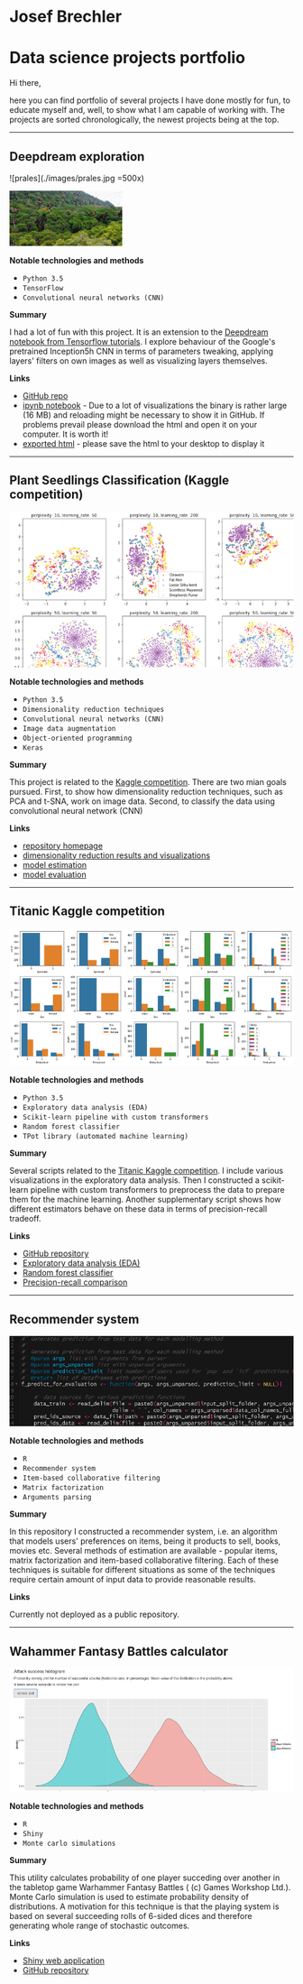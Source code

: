 # Josef Brechler
# Data science projects portfolio

Hi there, 

here you can find portfolio of several projects I have done mostly for fun, to educate myself and, well, to show what I am capable of working with. The projects are sorted chronologically, the newest projects being at the top.
___

## Deepdream exploration

![prales](./images/prales.jpg  =500x)

<img src="https://github.com/pepaczz/projects_portfolio/blob/master/images/prales.jpg" alt="prales" style="width: 200px;"/>

**Notable technologies and methods**

 - `Python 3.5`
 - `TensorFlow`
 - `Convolutional neural networks (CNN)`
 
**Summary**

I had a lot of fun with this project. It is an extension to the [Deepdream notebook from Tensorflow tutorials](https://github.com/tensorflow/tensorflow/blob/master/tensorflow/examples/tutorials/deepdream/deepdream.ipynb). I explore behaviour of the Google's pretrained Inception5h CNN in terms of parameters tweaking, applying layers' filters on own images as well as visualizing layers themselves.
 
**Links**

 - [GitHub repo](https://github.com/pepaczz/deepdream_exploration)
 - [ipynb notebook](https://github.com/pepaczz/deepdream_exploration/blob/master/codes/deepdream_explor_20180403a.ipynb) - Due to a lot of visualizations the binary is rather large (16 MB) and reloading might be necessary to show it in GitHub. If problems prevail please download the html and open it on your computer. It is worth it!
 - [exported html](https://raw.githubusercontent.com/pepaczz/deepdream_exploration/master/codes/deepdream_explor_20180403a.html) - please save the html to your desktop to display it

___

## Plant Seedlings Classification (Kaggle competition)

![t_sne](https://github.com/pepaczz/projects_portfolio/blob/master/images/t_sne.png)

**Notable technologies and methods**

 - `Python 3.5`
 - `Dimensionality reduction techniques`
 - `Convolutional neural networks (CNN)`
 - `Image data augmentation`
 - `Object-oriented programming`
 - `Keras`

**Summary**

This project is related to the [Kaggle competition](https://www.kaggle.com/c/plant-seedlings-classification). There are two mian goals pursued. First, to show how dimensionality reduction techniques, such as PCA and t-SNA, work on image data. Second, to classify the data using convolutional neural network (CNN)

**Links**

 - [repository homepage](https://github.com/pepaczz/kaggle_plants/blob/master/README.md)
 - [dimensionality reduction results and visualizations](https://github.com/pepaczz/kaggle_plants/blob/master/codes/plants_dimension_reduce_20180405b.ipynb)
 - [model estimation](https://github.com/pepaczz/kaggle_plants/blob/master/codes/plants_cnn_model_fit_20180415c.py)
 - [model evaluation](https://github.com/pepaczz/kaggle_plants/blob/master/codes/plants_cnn_model_evaluation_20180410c.ipynb)

___

## Titanic Kaggle competition

![titanic_eda](https://github.com/pepaczz/projects_portfolio/blob/master/images/titanic_eda.png)

**Notable technologies and methods**

 - `Python 3.5`
 - `Exploratory data analysis (EDA)`
 - `Scikit-learn pipeline with custom transformers`
 - `Random forest classifier`
 - `TPot library (automated machine learning)`

**Summary**

Several scripts related to the [Titanic Kaggle competition](https://www.kaggle.com/c/titanic). I include various visualizations in the exploratory data analysis. Then I constructed a scikit-learn pipeline with custom transformers to preprocess the data to prepare them for the machine learning. Another supplementary script shows how different estimators behave on these data in terms of precision-recall tradeoff.

**Links**

 - [GitHub repository](https://github.com/pepaczz/kaggle_titanic)
 - [Exploratory data analysis (EDA)](https://github.com/pepaczz/kaggle_titanic/blob/master/codes/exploratory_analysis_Kaggle_submission_20180307.ipynb)
 - [Random forest classifier](https://github.com/pepaczz/kaggle_titanic/blob/master/codes/submission_RandomForestClassifier_20180307a.py)
 - [Precision-recall comparison](https://github.com/pepaczz/kaggle_titanic/blob/master/codes/precision_recall_comparison_20180326.ipynb)

___

## Recommender system

![reco_system](https://github.com/pepaczz/projects_portfolio/blob/master/images/reco_system.png)

**Notable technologies and methods**

 - `R`
 - `Recommender system`
 - `Item-based collaborative filtering`
 - `Matrix factorization`
 - `Arguments parsing`
 
**Summary**

In this repository I constructed a recommender system, i.e. an algorithm that models users' preferences on items, being it products to sell, books, movies etc. Several methods of estimation are available - popular items, matrix factorization and item-based collaborative filtering. Each of these techniques is suitable for different situations as some of the techniques require certain amount of input data to provide reasonable results.

**Links**

Currently not deployed as a public repository.

___

## Wahammer Fantasy Battles calculator

![wh_calc](https://github.com/pepaczz/projects_portfolio/blob/master/images/wh_calc.png)

**Notable technologies and methods**

 - `R`
 - `Shiny`
 - `Monte carlo simulations`
 
**Summary**

This utility calculates probability of one player succeding over another in the tabletop game Warhammer Fantasy Battles ( (c) Games Workshop Ltd.). Monte Carlo simulation is used to estimate probability density of distributions. A motivation for this technique is that the playing system is based on several succeeding rolls of 6-sided dices and therefore generating whole range of stochastic outcomes.

**Links**

 - [Shiny web application](https://josefbre.shinyapps.io/Warhammer_probCalculator_v_0_1/)
 - [GitHub repository](https://github.com/pepaczz/warhammer)
